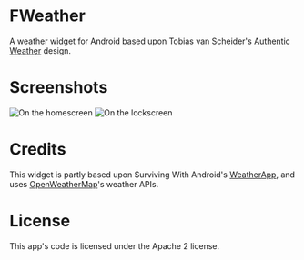 FWeather
========

A weather widget for Android based upon Tobias van Scheider's [Authentic Weather](http://www.behance.net/gallery/Authentic-Weather/7196565) design.


# Screenshots
![On the homescreen](https://www.dropbox.com/s/aqdp6rabvgquqbd/fweather_1.png) ![On the lockscreen](https://www.dropbox.com/s/gcxat41usg5yjxd/fweather_2.png)

# Credits
This widget is partly based upon Surviving With Android's [WeatherApp](https://github.com/survivingwithandroid/Surviving-with-android/tree/master/WeatherApp), and uses [OpenWeatherMap](http://openweathermap.org/)'s weather APIs.

# License
This app's code is licensed under the Apache 2 license.
